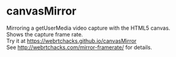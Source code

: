 canvasMirror
============

Mirroring a getUserMedia video capture with the HTML5 canvas.  
Shows the capture frame rate.  
Try it at https://webrtchacks.github.io/canvasMirror  
See http://webrtchacks.com/mirror-framerate/ for details.  
